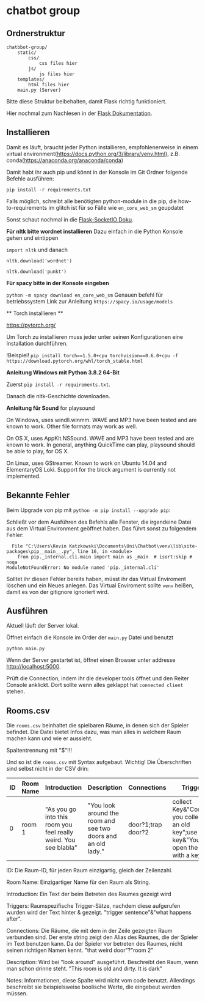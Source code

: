 # chatbot group

## Ordnerstruktur

```
chatbbot-group/
	static/
		css/
			css files hier
        js/
			js files hier
	templates/
		html files hier
	main.py (Server)
```

Bitte diese Struktur beibehalten, damit Flask richtig funktioniert.

Hier nochmal zum Nachlesen in der [Flask Dokumentation](https://exploreflask.com/en/latest/organizing.html).

## Installieren

Damit es läuft, braucht jeder Python installieren, empfohlenerweise in einem virtual environment(https://docs.python.org/3/library/venv.html), z.B. conda(https://anaconda.org/anaconda/conda)

Damit habt ihr auch pip und könnt in der Konsole im Git Ordner folgende Befehle ausführen:

`pip install -r requirements.txt`

Falls möglich, schreibt alle benötigten python-module in die pip, die how-to-requirements im glitch ist für so Fälle wie `en_core_web_sm` geupdatet

Sonst schaut nochmal in die [Flask-SocketIO Doku](https://flask-socketio.readthedocs.io/en/latest/).

**Für nltk bitte wordnet installieren**
Dazu einfach in die Python Konsole gehen und eintippen

`import nltk` und danach

`nltk.download('wordnet')`

`nltk.download('punkt')`

**Für spacy bitte in der Konsole eingeben**

`python -m spacy download en_core_web_sm`
Genauen befehl für betriebssystem
Link zur Anleitung `https://spacy.io/usage/models`

** Torch installieren **

https://pytorch.org/

Um Torch zu installieren muss jeder unter seinen Konfigurationen eine Installation
durchführen.

!Beispiel!
`pip install torch==1.5.0+cpu torchvision==0.6.0+cpu -f https://download.pytorch.org/whl/torch_stable.html`

**Anleitung Windows mit Python 3.8.2 64-Bit**

Zuerst `pip install -r requirements.txt`.

Danach die nltk-Geschichte downloaden.

**Anleitung für Sound**
for playsound 

On Windows, uses windll.winmm. WAVE and MP3 have been tested and are known to work. Other file formats may work as well.

On OS X, uses AppKit.NSSound. WAVE and MP3 have been tested and are known to work. In general, anything QuickTime can play, playsound should be able to play, for OS X.

On Linux, uses GStreamer. Known to work on Ubuntu 14.04 and ElementaryOS Loki. Support for the block argument is currently not implemented.




## Bekannte Fehler

Beim Upgrade von pip mit `python -m pip install --upgrade pip`:

Schließt vor dem Ausführen des Befehls alle Fenster, die irgendeine Datei aus dem Virtual Environment geöffnet haben. Das führt sonst zu folgendem Fehler:

```
  File "C:\Users\Kevin Katzkowski\Documents\Uni\Chatbot\venv\lib\site-packages\pip__main__.py", line 16, in <module>
    from pip._internal.cli.main import main as _main  # isort:skip # noqa
ModuleNotFoundError: No module named 'pip._internal.cli'
```

Solltet ihr diesen Fehler bereits haben, müsst ihr das Virtual Enviroment löschen und ein Neues anlegen. Das Virtual Enviroment sollte `venv` heißen, damit es von der gitignore ignoriert wird.

## Ausführen

Aktuell läuft der Server lokal.

Öffnet einfach die Konsole im Order der `main.py` Datei und benutzt

`python main.py`

Wenn der Server gestartet ist, öffnet einen Browser unter addresse [http://localhost:5000](http://localhost:5000).

Prüft die Connection, indem ihr die developer tools öffnet und den Reiter Console anklickt. Dort sollte wenn alles geklappt hat `connected client` stehen.

## Rooms.csv

Die `rooms.csv` beinhaltet die spielbaren Räume, in denen sich der Spieler befindet. Die Datei bietet Infos dazu, was man alles in welchem Raum machen kann und wie er aussieht.

Spaltentrennung mit "\$"!!!

Und so ist die `rooms.csv` mit Syntax aufgebaut. Wichtig! Die Überschriften sind selbst nicht in der CSV drin:

| ID  | Room Name | Introduction                                                     | Description                                                   | Connections        | Triggers                                                                               |
| --- | --------- | ---------------------------------------------------------------- | ------------------------------------------------------------- | ------------------ | -------------------------------------------------------------------------------------- |
| 0   | room 1    | "As you go into this room you feel really weird. You see blabla" | "You look around the room and see two doors and an old lady." | door?1;trap door?2 | collect Key&"Congrats you collected an old key";use key&"You open the door with a key" |

ID: Die Raum-ID, für jeden Raum einzigartig, gleich der Zeilenzahl.

Room Name: Einzigartiger Name für den Raum als String.

Introduction: Ein Text der beim Betreten des Raumes gezeigt wird

Triggers: Raumspezifische Trigger-Sätze, nachdem diese aufgerufen wurden wird der Text hinter & gezeigt. "trigger sentence"&"what happens after".

Connections: Die Räume, die mit dem in der Zeile gezeigten Raum verbunden sind. Der erste string zeigt den Alias des Raumes, die der Spieler im Text benutzen kann. Da der Spieler vor betreten des Raumes, nicht seinen richtigen Namen kennt. "that weird door"?"room 2"

Description: Wird bei "look around" ausgeführt. Beschreibt den Raum, wenn man schon drinne steht. "This room is old and dirty. It is dark"

Notes: Informationen, diese Spalte wird nicht vom code benutzt. Allerdings beschreibt sie beispielsweise boolische Werte, die eingebeut werden müssen.
